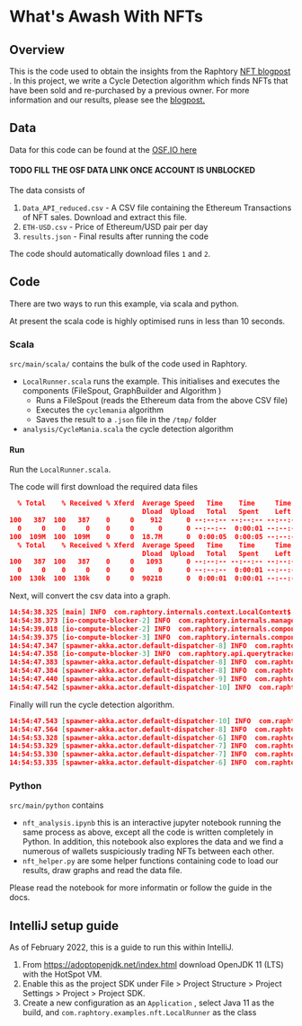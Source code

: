 # What's Awash With NFTs

## Overview
This is the code used to obtain the insights from the Raphtory [NFT blogpost](raphtory.com/nfts/) . 
In this project, we write a Cycle Detection algorithm which finds NFTs that have been sold and 
re-purchased by a previous owner. For more information and our results, please see the [blogpost.](raphtory.com/nfts/)

## Data

Data for this code can be found at the [OSF.IO here](https://osf.io/32zec/)

#### TODO FILL THE OSF DATA LINK ONCE ACCOUNT IS UNBLOCKED 

The data consists of 

1. `Data_API_reduced.csv` - A CSV file containing the Ethereum Transactions of NFT sales. Download and extract this file. 
2. `ETH-USD.csv` - Price of Ethereum/USD pair per day
3. `results.json` - Final results after running the code

The code should automatically download files `1` and `2`. 

## Code

There are two ways to run this example, via scala and python. 

At present the scala code is highly optimised runs in less than 10 seconds. 

### Scala

`src/main/scala/` contains the bulk of the code used in Raphtory. 

- `LocalRunner.scala` runs the example. This initialises and executes the components (FileSpout, GraphBuilder and Algorithm )
  - Runs a FileSpout (reads the Ethereum data from the above CSV file)
  - Executes the `cyclemania` algorithm
  - Saves the result to a `.json` file in the `/tmp/` folder
- `analysis/CycleMania.scala` the cycle detection algorithm

#### Run

Run the `LocalRunner.scala`.

The code will first download the required data files 
```json
  % Total    % Received % Xferd  Average Speed   Time    Time     Time  Current
                                 Dload  Upload   Total   Spent    Left  Speed
100   387  100   387    0     0    912      0 --:--:-- --:--:-- --:--:--   910
  0     0    0     0    0     0      0      0 --:--:--  0:00:01 --:--:--     0
100  109M  100  109M    0     0  18.7M      0  0:00:05  0:00:05 --:--:-- 24.8M
  % Total    % Received % Xferd  Average Speed   Time    Time     Time  Current
                                 Dload  Upload   Total   Spent    Left  Speed
100   387  100   387    0     0   1093      0 --:--:-- --:--:-- --:--:--  1093
  0     0    0     0    0     0      0      0 --:--:--  0:00:01 --:--:--     0
100  130k  100  130k    0     0  90218      0  0:00:01  0:00:01 --:--:-- 90218

```

Next, will convert the csv data into a graph. 

```json
14:54:38.325 [main] INFO  com.raphtory.internals.context.LocalContext$ - Creating Service for 'similar_carmine_rooster'
14:54:38.373 [io-compute-blocker-2] INFO  com.raphtory.internals.management.Prometheus$ - Prometheus started on port /0:0:0:0:0:0:0:0:9999
14:54:39.018 [io-compute-blocker-2] INFO  com.raphtory.internals.components.partition.PartitionOrchestrator$ - Creating '1' Partition Managers for 'similar_carmine_rooster'.
14:54:39.375 [io-compute-blocker-3] INFO  com.raphtory.internals.components.partition.PartitionManager - Partition 0: Starting partition manager for 'similar_carmine_rooster'.
14:54:47.347 [spawner-akka.actor.default-dispatcher-8] INFO  com.raphtory.internals.components.querymanager.QueryManager - Source '0' is unblocking analysis for Graph 'similar_carmine_rooster' with 1077657 messages sent. Latest update time was 1564271447
14:54:47.358 [io-compute-blocker-3] INFO  com.raphtory.api.querytracker.QueryProgressTracker - Job CycleMania_4096004696329553927: Starting query progress tracker.
14:54:47.383 [spawner-akka.actor.default-dispatcher-8] INFO  com.raphtory.internals.components.querymanager.QueryManager - Source 0 currently ingested 96.0% of its updates.
14:54:47.384 [spawner-akka.actor.default-dispatcher-8] INFO  com.raphtory.internals.components.querymanager.QueryManager - Query 'CycleMania_4096004696329553927' currently blocked, waiting for ingestion to complete.
14:54:47.440 [spawner-akka.actor.default-dispatcher-9] INFO  com.raphtory.internals.components.querymanager.QueryManager - Source 0 currently ingested 98.0% of its updates.
14:54:47.542 [spawner-akka.actor.default-dispatcher-10] INFO  com.raphtory.internals.components.querymanager.QueryManager - Source 0 has completed ingesting and will now unblock
```

Finally will run the cycle detection algorithm. 

```json
14:54:47.543 [spawner-akka.actor.default-dispatcher-10] INFO  com.raphtory.internals.components.querymanager.QueryManager - Query 'CycleMania_4096004696329553927' received, your job ID is 'CycleMania_4096004696329553927'.
14:54:47.564 [spawner-akka.actor.default-dispatcher-8] INFO  com.raphtory.internals.components.partition.QueryExecutor - CycleMania_4096004696329553927_0: Starting QueryExecutor.
14:54:53.328 [spawner-akka.actor.default-dispatcher-6] INFO  com.raphtory.internals.components.querymanager.QueryHandler - Job 'CycleMania_4096004696329553927': Perspective at Time '1561661534' took 5526 ms to run. 
14:54:53.329 [spawner-akka.actor.default-dispatcher-7] INFO  com.raphtory.api.querytracker.QueryProgressTracker - Job 'CycleMania_4096004696329553927': Perspective '1561661534' finished in 5972 ms.
14:54:53.330 [spawner-akka.actor.default-dispatcher-7] INFO  com.raphtory.api.querytracker.QueryProgressTracker - Job CycleMania_4096004696329553927: Running query, processed 1 perspectives.
14:54:53.335 [spawner-akka.actor.default-dispatcher-6] INFO  com.raphtory.api.querytracker.QueryProgressTracker - Job CycleMania_4096004696329553927: Query completed with 1 perspectives and finished in 5978 ms.
```

### Python

`src/main/python` contains
- `nft_analysis.ipynb` this is an interactive jupyter notebook running the same process as above, 
except all the code is written completely in Python. In addition, this notebook also explores the data 
and we find a numerous of wallets suspiciously trading NFTs between each other. 
- `nft_helper.py` are some helper functions containing code to load our results, draw graphs and read the data file. 

Please read the notebook for more informatin or follow the guide in the docs. 

## IntelliJ setup guide

As of February 2022, this is a guide to run this within IntelliJ.

1. From https://adoptopenjdk.net/index.html download OpenJDK 11 (LTS) with the HotSpot VM.
2. Enable this as the project SDK under File > Project Structure > Project Settings > Project > Project SDK.
3. Create a new configuration as an `Application` , select Java 11 as the build, and `com.raphtory.examples.nft.LocalRunner` as the class


